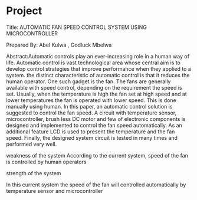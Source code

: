 # Project


Title: AUTOMATIC FAN SPEED CONTROL SYSTEM USING MICROCONTROLLER

Prepared By: 
  Abel Kulwa ,
  Godluck Mbelwa

Abstract:Automatic controls play an ever-increasing role in a human way of life. Automatic control is vast technological area whose central aim is to develop control strategies that improve performance when they applied to a system. the distinct characteristic of automatic control is that it reduces the human operator. One such gadget is the fan. The fans are generally available with speed control, depending on the requirement the speed is set. Usually, when the temperature is high the fan set at high speed and at lower temperatures the fan is operated with lower speed. This is done manually using human. In this paper, an automatic control solution is suggested to control the fan speed. A circuit with temperature sensor, microcontroller, brush less DC motor and few of electronic components is designed and implemented to control the fan speed automatically. As an additional feature LCD is used to present the temperature and the fan speed. Finally, the designed system circuit is tested in many times and performed very well.

weakness of the system
According to the current system, speed of the fan is controlled by human operators

strength of the system

In this current system the speed of the fan will controlled automatically by temperature sensor and microcontroller
